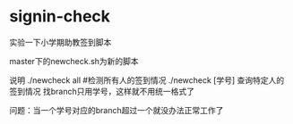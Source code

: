 # signin-check
实验一下小学期助教签到脚本

master下的newcheck.sh为新的脚本

说明
./newcheck all #检测所有人的签到情况
./newcheck [学号] 查询特定人的签到情况
找branch只用学号，这样就不用统一格式了

问题：当一个学号对应的branch超过一个就没办法正常工作了
